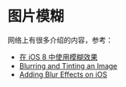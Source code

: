 # 图片模糊

网络上有很多介绍的内容，参考：

+ [在 iOS 8 中使用模糊效果](http://blog.kumaya.co/2014/08/13/creating-blur-effect-in-ios-8/)
+ [Blurring and Tinting an Image](https://developer.apple.com/library/content/samplecode/UIImageEffects/Introduction/Intro.html)
+ [Adding Blur Effects on iOS](https://code.tutsplus.com/tutorials/adding-blur-effects-on-ios--cms-21488)
